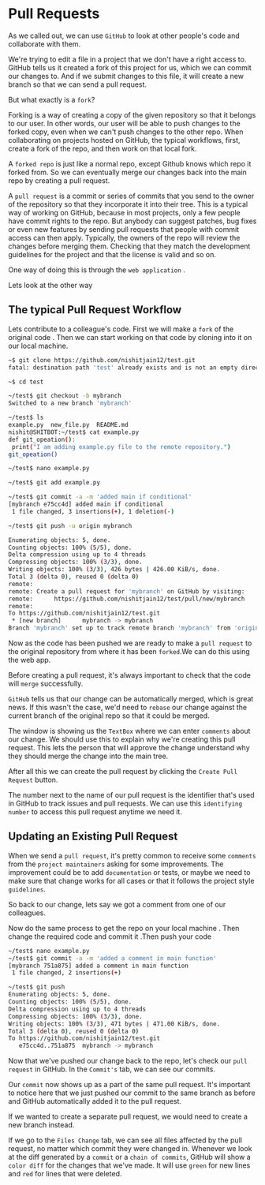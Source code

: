 
<h1> Pull Requests </h1>


As we called out, we can use `GitHub` to look at other people's code and
collaborate with them. 

We're trying to edit a file in a project that we don't have a right access to.
GitHub tells us it created a fork of this project for us,
which we can commit our changes to.
And if we submit changes to this file, it will create a new branch so
that we can send a pull request.


But what exactly is a `fork`?

Forking is a way of creating a copy of the given repository so
that it belongs to our user.
In other words, our user will be able to push changes to the forked copy,
even when we can't push changes to the other repo.
When collaborating on projects hosted on GitHub, the typical workflows,
first, create a fork of the repo, and then work on that local fork.


A `forked repo` is just like a normal repo,
except Github knows which repo it forked from.
So we can eventually merge our changes back into the main repo by creating
a pull request.


A `pull request` is a commit or series of commits that you send to the owner
of the repository so that they incorporate it into their tree.
This is a typical way of working on GitHub, because in most projects,
only a few people have commit rights to the repo.
But anybody can suggest patches, bug fixes or even new features by sending pull
requests that people with commit access can then apply.
Typically, the owners of the repo will review the changes before merging them.
Checking that they match the development guidelines for the project and
that the license is valid and so on. 


One way of doing this is through the `web application` .

Lets look at the other way 

<h2> The typical Pull Request Workflow </h2>

Lets contribute to a colleague's code.
First we will make a `fork` of the original code .
Then we can start working on that code by cloning into it on our local machine.


```sh
~$ git clone https://github.com/nishitjain12/test.git
fatal: destination path 'test' already exists and is not an empty directory.

~$ cd test

~/test$ git checkout -b mybranch
Switched to a new branch 'mybranch'

~/test$ ls
example.py  new_file.py  README.md
nishit@SHITBOT:~/test$ cat example.py 
def git_opeation():
 print("I am adding example.py file to the remote repository.")
git_opeation()

~/test$ nano example.py 

~/test$ git add example.py 

~/test$ git commit -a -m 'added main if conditional'
[mybranch e75cc4d] added main if conditional
 1 file changed, 3 insertions(+), 1 deletion(-)

~/test$ git push -u origin mybranch 

Enumerating objects: 5, done.
Counting objects: 100% (5/5), done.
Delta compression using up to 4 threads
Compressing objects: 100% (3/3), done.
Writing objects: 100% (3/3), 426 bytes | 426.00 KiB/s, done.
Total 3 (delta 0), reused 0 (delta 0)
remote: 
remote: Create a pull request for 'mybranch' on GitHub by visiting:
remote:      https://github.com/nishitjain12/test/pull/new/mybranch
remote: 
To https://github.com/nishitjain12/test.git
 * [new branch]      mybranch -> mybranch
Branch 'mybranch' set up to track remote branch 'mybranch' from 'origin'.

```

Now as the code has been pushed we are ready to make a `pull request` to the original repository from where it has been `forked`.We can do this using the web app.

Before creating a pull request,
it's always important to check
that the code will `merge` successfully.



`GitHub` tells us that our change can be
automatically merged, which is great news.
If this wasn't the case,
we'd need to `rebase` our change against
the current branch of the original repo
so that it could be merged.


The window is showing us the `TextBox`
where we can enter `comments` about our change.
We should use this to explain
why we're creating this pull request.
This lets the person that will approve the change
understand why they should
merge the change into the main tree.

After all this we can create the pull request by clicking the `Create Pull Request` button. 


The number next to the name of
our pull request is the identifier
that's used in GitHub to track issues and pull requests.
We can use this `identifying number` to
access this pull request anytime we need it. 

<h2> Updating an Existing Pull Request </h2>

When we send a `pull request`,
it's pretty common to receive some `comments` from
the `project maintainers` asking for some improvements.
The improvement could be to add `documentation` or tests,
or maybe we need to make sure that change works for
all cases or that it
follows the project style `guidelines`.

So back to our change,
lets say we got a comment from one of our colleagues. 

Now do the same process to get the repo on your local machine .
Then change the required code and commit it .Then push your code

```sh
~/test$ nano example.py 
~/test$ git commit -a -m 'added a comment in main function'
[mybranch 751a875] added a comment in main function
 1 file changed, 2 insertions(+)

~/test$ git push
Enumerating objects: 5, done.
Counting objects: 100% (5/5), done.
Delta compression using up to 4 threads
Compressing objects: 100% (3/3), done.
Writing objects: 100% (3/3), 471 bytes | 471.00 KiB/s, done.
Total 3 (delta 0), reused 0 (delta 0)
To https://github.com/nishitjain12/test.git
   e75cc4d..751a875  mybranch -> mybranch
```

Now that we've pushed our change back to the repo,
let's check our `pull request` in GitHub.
In the `Commit's` tab,
we can see our commits.

Our `commit` now shows up as
a part of the same pull request.
It's important to notice here that we
just pushed our commit to the same branch as
before and GitHub automatically
added it to the pull request.


If we wanted to create a separate pull request,
we would need to create a new branch instead.


If we go to the `Files Change` tab,
we can see all files affected by the pull request,
no matter which commit they were changed in.
Whenever we look at the diff
generated by a `commit` or a `chain of commits`,
GitHub will show a `color
diff` for the changes that we've made.
It will use `green` for
new lines and `red` for lines that were deleted. 


